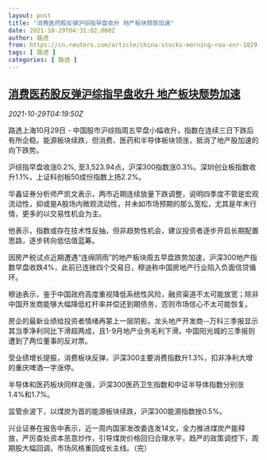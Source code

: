 ```yaml
---
layout: post
title: "消费医药股反弹沪综指早盘收升 地产板块颓势加速"
date: 2021-10-29T04:31:02.000Z
author: 路透
from: https://cn.reuters.com/article/china-stocks-morning-rea-enr-1029-idCNKBS2HJ0FD
tags: [ 路透 ]
categories: [ 路透 ]
---
```

<!--1635481862000-->
[消费医药股反弹沪综指早盘收升 地产板块颓势加速](https://cn.reuters.com/article/china-stocks-morning-rea-enr-1029-idCNKBS2HJ0FD)
------

<div>
<div><i>2021-10-29T04:19:50Z</i></div><p>路透上海10月29日 - 中国股市沪综指周五早盘小幅收升，指数在连续三日下跌后有所企稳。能源板块续跌，但消费、医药和半导体板块领涨，抵消了地产股加速的向下跌势。</p><p>沪综指早盘收涨0.2%, 至3,523.94点，沪深300指数涨0.3%。深圳创业板指数收升1.1%，上证科创板50成份指数上扬2.2%。</p><p>华鑫证券分析师严凯文表示，两市近期连续放量下跌调整，说明四季度不管是宏观流动性，抑或是A股场内微观流动性，并未如市场预期的那么宽松，尤其是年末行情，更多的以交易性机会为主。</p><p>他表示，指数或存在技术性反抽，但非趋势性机会，建议投资者逐步开启长期配置思路，逐步转向低估值蓝筹。</p><p>因房产税试点近期遭遇“连绵阴雨”的地产板块周五早盘跌势加速，沪深300地产指数早盘收跌4%，此前已连挫四个交易日，穆迪称中国房地产行业陷入负面信贷循环。</p><p>穆迪表示，鉴于中国政府高度重视降低系统性风险，融资渠道不太可能放宽；除非中国开发商能够大幅降低杠杆率并偿还到期债务，否则市场信心不太可能恢复。</p><p>房企的最新业绩给投资者情绪再蒙上一层阴影。龙头地产开发商--万科三季报显示其当季净利同比下滑超两成，且1-9月地产业务毛利下滑。中国阳光城的三季报则遭到了两位董事的反对票。</p><p>受业绩增长提振，消费板块反弹，沪深300主要消费指数升1.3%，扣非净利大增的重庆啤酒一字涨停。</p><p>半导体和医药板块同样走强，沪深300医药卫生指数和中证半导体指数分别涨1.4%和1.7%。</p><p>监管余波下，以煤炭为首的能源板块续跌，沪深300能源指数挫0.5%。</p><p>兴业证券在报告中表示，近一周内国家发改委连发14文，全力推进煤炭产能释放，严厉查处资本恶意炒作，引导煤炭价格回归合理水平，趋严的政策调控下，周期股大幅回调，市场风格重回成长主线。（完）</p>
</div>
